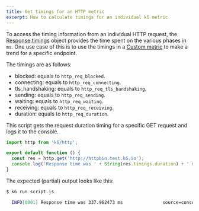 ```yaml
---
title: Get timings for an HTTP metric
excerpt: How to calculate timings for an individual k6 metric
---
```



To access the timing information from an individual HTTP request, the [Response.timings](/javascript-api/k6-http/response) object provides the time spent on the various phases in `ms`.
One use case of this is to use the timings in a [Custom metric](/using-k6/metrics/create-custom-metrics) to make a trend for a specific endpoint.

The timings are as follows:


- blocked: equals to `http_req_blocked`.
- connecting: equals to `http_req_connecting`.
- tls_handshaking: equals to `http_req_tls_handshaking`.
- sending: equals to  `http_req_sending`.
- waiting: equals to `http_req_waiting`.
- receiving: equals to `http_req_receiving`.
- duration: equals to `http_req_duration`.

This script gets the request duration timing for a specific GET request and logs it to the console.

<CodeGroup lineNumbers={[true]}>

```javascript
import http from 'k6/http';

export default function () {
  const res = http.get('http://httpbin.test.k6.io');
  console.log('Response time was ' + String(res.timings.duration) + ' ms');
}
```

</CodeGroup>

The expected (partial) output looks like this:

<CodeGroup lineNumbers={[false]}>

```bash
$ k6 run script.js

  INFO[0001] Response time was 337.962473 ms               source=console
```

</CodeGroup>

